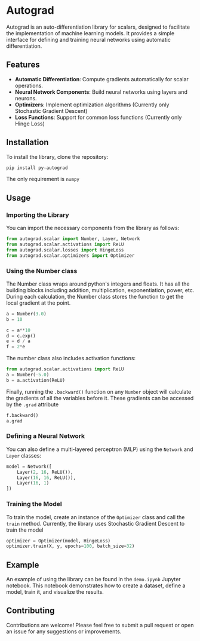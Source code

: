 # Autograd

Autograd is an auto-differentiation library for scalars, designed to facilitate the implementation of machine learning models. It provides a simple interface for defining and training neural networks using automatic differentiation.

## Features

- **Automatic Differentiation**: Compute gradients automatically for scalar operations.
- **Neural Network Components**: Build neural networks using layers and neurons.
- **Optimizers**: Implement optimization algorithms (Currently only Stochastic Gradient Descent)
- **Loss Functions**: Support for common loss functions (Currently only Hinge Loss)

## Installation

To install the library, clone the repository:

```bash
pip install py-autograd
```

The only requirement is `numpy`

## Usage

### Importing the Library

You can import the necessary components from the library as follows:

```python
from autograd.scalar import Number, Layer, Network
from autograd.scalar.activations import ReLU
from autograd.scalar.losses import HingeLoss
from autograd.scalar.optimizers import Optimizer
```

### Using the Number class

The Number class wraps around python's integers and floats. It has all the building blocks including addition, multiplication, exponentiation, power, etc. During each calculation, the Number class stores the function to get the local gradient at the point.

```python
a = Number(3.0)
b = 10

c = a**10
d = c.exp()
e = d / a
f = 2*e
```

The number class also includes activation functions:

```python
from autograd.scalar.activations import ReLU
a = Number(-5.0)
b = a.activation(ReLU)
```

Finally, running the `.backward()` function on any `Number` object will calculate the gradients of all the variables before it. These gradients can be accessed by the `.grad` attribute

```python
f.backward()
a.grad
```


### Defining a Neural Network

You can also define a multi-layered perceptron (MLP) using the `Network` and `Layer` classes:

```python
model = Network([
    Layer(2, 16, ReLU()),
    Layer(16, 16, ReLU()),
    Layer(16, 1)
])
```

### Training the Model

To train the model, create an instance of the `Optimizer` class and call the `train` method. Currently, the library uses Stochastic Gradient Descent to train the model

```python
optimizer = Optimizer(model, HingeLoss)
optimizer.train(X, y, epochs=100, batch_size=32)
```


## Example

An example of using the library can be found in the `demo.ipynb` Jupyter notebook. This notebook demonstrates how to create a dataset, define a model, train it, and visualize the results.

## Contributing

Contributions are welcome! Please feel free to submit a pull request or open an issue for any suggestions or improvements.